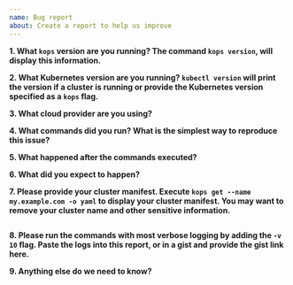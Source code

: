 ```yaml
---
name: Bug report
about: Create a report to help us improve
---
```


**1. What `kops` version are you running? The command `kops version`, will display
 this information.**

**2. What Kubernetes version are you running? `kubectl version` will print the
 version if a cluster is running or provide the Kubernetes version specified as
 a `kops` flag.**

**3. What cloud provider are you using?**

**4. What commands did you run?  What is the simplest way to reproduce this issue?**

**5. What happened after the commands executed?**

**6. What did you expect to happen?**

**7. Please provide your cluster manifest. Execute
  `kops get --name my.example.com -o yaml` to display your cluster manifest.
  You may want to remove your cluster name and other sensitive information.**

```yaml
```

**8. Please run the commands with most verbose logging by adding the `-v 10` flag.
  Paste the logs into this report, or in a gist and provide the gist link here.**

**9. Anything else do we need to know?**
